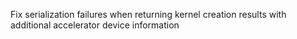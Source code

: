 Fix serialization failures when returning kernel creation results with additional accelerator device information
